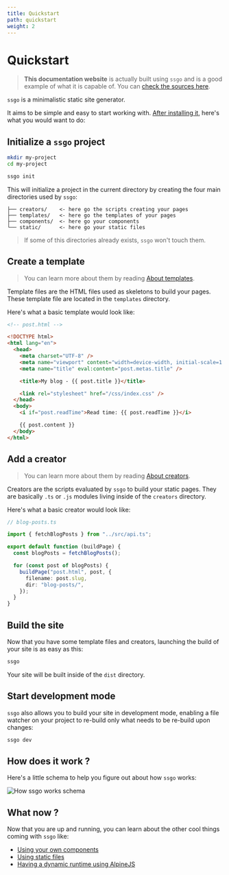 ```yaml
---
title: Quickstart
path: quickstart
weight: 2
---
```


# Quickstart

> **This documentation website** is actually built using `ssgo` and is a good example of what it is capable of. You can <a href="https://github.com/mdubourg001/ssgo/tree/master/docs" target="_blank" rel="noreferrer nofollow noopener">check the sources here</a>.

`ssgo` is a minimalistic static site generator.

It aims to be simple and easy to start working with.
[After installing it](/docs/installation.html), here's what you would want to do:

## Initialize a `ssgo` project

```bash
mkdir my-project
cd my-project

ssgo init
```

This will initialize a project in the current directory by creating
the four main directories used by `ssgo`:

```text
├── creators/    <- here go the scripts creating your pages
├── templates/   <- here go the templates of your pages
├── components/  <- here go your components
└── static/      <- here go your static files
```

> If some of this directories already exists, `ssgo` won't touch them.

## Create a template

> You can learn more about them by reading [About templates](/docs/about-templates.html).

Template files are the HTML files used as skeletons to build your pages.
These template file are located in the `templates` directory.

Here's what a basic template would look like:

```html
<!-- post.html -->

<!DOCTYPE html>
<html lang="en">
  <head>
    <meta charset="UTF-8" />
    <meta name="viewport" content="width=device-width, initial-scale=1.0" />
    <meta name="title" eval:content="post.metas.title" />

    <title>My blog - {{ post.title }}</title>

    <link rel="stylesheet" href="/css/index.css" />
  </head>
  <body>
    <i if="post.readTime">Read time: {{ post.readTime }}</i>

    {{ post.content }}
  </body>
</html>
```

## Add a creator

> You can learn more about them by reading [About creators](/docs/about-creators.html).

Creators are the scripts evaluated by `ssgo` to build your static pages.
They are basically `.ts` or `.js` modules living inside of the `creators` directory.

Here's what a basic creator would look like:

```typescript
// blog-posts.ts

import { fetchBlogPosts } from "../src/api.ts";

export default function (buildPage) {
  const blogPosts = fetchBlogPosts();

  for (const post of blogPosts) {
    buildPage("post.html", post, {
      filename: post.slug,
      dir: "blog-posts/",
    });
  }
}
```

## Build the site

Now that you have some template files and creators, launching the build of your site is as easy as this:

```bash
ssgo
```

Your site will be built inside of the `dist` directory.

## Start development mode

`ssgo` also allows you to build your site in development mode, enabling a file watcher on your project to re-build only what needs to be re-build upon changes:

```bash
ssgo dev
```

## How does it work ?

Here's a little schema to help you figure out about how `ssgo` works:

![How ssgo works schema](/static/images/schema.png)

## What now ?

Now that you are up and running, you can learn about the other cool things coming with `ssgo` like:

- [Using your own components](/docs/using-components.html)
- [Using static files](/docs/how-are-static-files-handled.html)
- [Having a dynamic runtime using AlpineJS](/docs/having-a-dynamic-runtime.html)
